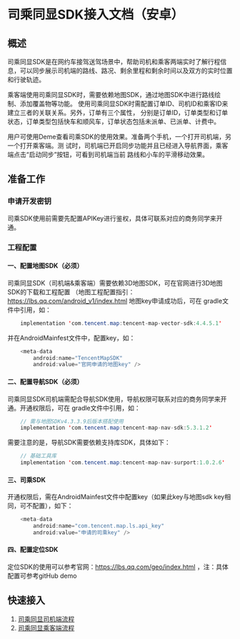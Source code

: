 # 司乘同显SDK接⼊⽂档（安卓）

## 概述

司乘同显SDK是在⽹约⻋接驾送驾场景中，帮助司机和乘客两端实时了解⾏程信息，可以同步展示司机端的路线、路况、剩余⾥程和剩余时间以及双⽅的实时位置和⾏驶轨迹。

乘客端使⽤司乘同显SDK时，需要依赖地图SDK，通过地图SDK中进⾏路线绘制、添加覆盖物等功能。
使⽤司乘同显SDK时需配置订单ID、司机ID和乘客ID来建⽴三者的关联关系。另外，订单有三个属性，
分别是订单ID，订单类型和订单状态，订单类型包括快⻋和顺⻛⻋，订单状态包括未派单、已派单、计费中。

⽤户可使⽤Deme查看司乘SDK的使⽤效果。准备两个⼿机，⼀个打开司机端，另⼀个打开乘客端。测
试时，司机端已开启同步功能并且已经进⼊导航界⾯，乘客端点击“启动同步”按钮，可看到司机端当前
路线和⼩⻋的平滑移动效果。

## 准备⼯作

### 申请开发密钥

司乘SDK使⽤前需要先配置APIKey进⾏鉴权，具体可联系对应的商务同学来开通。

### ⼯程配置

#### ⼀、配置地图SDK（必须）

司乘同显SDK（司机端&乘客端）需要依赖3D地图SDK，可在官⽹进⾏3D地图SDK的下载和⼯程配置
（地图⼯程配置指引：https://lbs.qq.com/android_v1/index.html 地图key申请成功后，可在
gradle⽂件中引⽤，如：

```java
    implementation 'com.tencent.map:tencent-map-vector-sdk:4.4.5.1'
```

并在AndroidMainfest⽂件中，配置key，如：

```java
    <meta-data
        android:name="TencentMapSDK"
        android:value="官⽹申请的地图key" />
```

#### ⼆、配置导航SDK（必须）

司乘同显SDK司机端需配合导航SDK使⽤，导航权限可联系对应的商务同学来开通。开通权限后，可在
gradle⽂件中引⽤，如：

```java
    // 需与地图SDKv4.3.3.9后版本搭配使⽤
    implementation 'com.tencent.map:tencent-map-nav-sdk:5.3.1.2'
```

需要注意的是，导航SDK需要依赖支持库SDK，具体如下：

```java
    // 基础工具库
    implementation 'com.tencent.map:tencent-map-nav-surport:1.0.2.6'
```

#### 三、司乘SDK

开通权限后，需在AndroidMainfest⽂件中配置key（如果此key与地图sdk key相同，可不配置），如下：

```java
    <meta-data
        android:name="com.tencent.map.ls.api_key"
        android:value="申请的司乘key" />
```

#### 四、配置定位SDK

定位SDK的使⽤可以参考官⽹：https://lbs.qq.com/geo/index.html ，注：具体配置可参考gitHub demo

## 快速接入

1. [司乘同显司机端流程](https://github.com/tencentmap-mobility/TencentMapMobilityDemo-Android/blob/release/2.0/docs/driver.md)
2. [司乘同显乘客端流程](https://github.com/tencentmap-mobility/TencentMapMobilityDemo-Android/blob/release/2.0/docs/passenger.md)